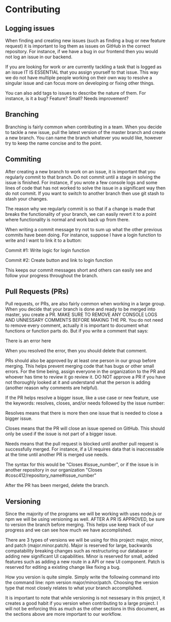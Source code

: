 # Contributing
## Logging issues
When finding and creating new issues (such as finding a bug or new feature request) it is important to log them as issues on GitHub 
in the correct repository.  For instance, if we have a bug in our frontend then you would not log an issue in our backend.

If you are looking for work or are currently tackling a task that is logged as an issue IT IS ESSENTIAL that you assign yourself to
that issue.  This way we do not have multiple people working on their own way to resolve a singular issue and can focus more on developing
or fixing other things.

You can also add tags to issues to describe the nature of them.  For instance, is it a bug?  Feature?  Small?  Needs improvement?

## Branching
Branching is fairly common when contributing in a team.  When you decide to tackle a new issue, pull the latest version of the master
branch and create a new branch.  You can name the branch whatever you would like, however try to keep the name concise and to the point.

## Commiting
After creating a new branch to work on an issue, it is important that you regularly commit to that branch.  Do not commit until a stage in
solving the issue is finished.  For instance, if you wrote a few console logs and some lines of code that has not worked to solve
the issue in a significant way then do not commit.  If you want to switch to another branch then use git stash to stash your changes.

The reason why we regularly commit is so that if a change is made that breaks the functionality of your branch, we can easily revert it to
a point where functionality is normal and work back up from there.

When writing a commit message try not to sum up what the other previous commits have been doing.  For instance, suppose I have a login
function to write and I want to link it to a button:

Commit #1: Write logic for login function

Commit #2: Create button and link to login function

This keeps our commit messages short and others can easily see and follow your progress throughout the branch.

## Pull Requests (PRs)
Pull requests, or PRs, are also fairly common when working in a large group.  When you decide that your branch is done and ready to be
merged into master, you create a PR.  MAKE SURE TO REMOVE ANY CONSOLE LOGS AND UNNESSARY COMMENTS BEFORE MAKING THE PR.  You do not need
to remove every comment, actually it is important to document what functions or function parts do.  But if you write a comment that says:

There is an error here

When you resolved the error, then you should delete that comment.

PRs should also be approved by at least one person in our group before merging.  This helps prevent merging code that has bugs or other
small errors.  For the time being, assign everyone in the organization to the PR and whoever has time to review it go review it.  DO
NOT approve a PR if you have not thoroughly looked at it and understand what the person is adding (another reason why comments are
helpful).

If the PR helps resolve a bigger issue, like a use case or new feature, use the keywords: resolves, closes, and/or needs followed by 
the issue number:

Resolves means that there is more then one issue that is needed to close a bigger issue.

Closes means that the PR will close an issue opened on GitHub.  This should only be used if the issue is not part of a bigger issue.

Needs means that the pull request is blocked until another pull request is successfully merged.  For instance, if a UI requires data that
is inaccessable at the time until another PR is merged use needs.

The syntax for this would be "Closes #issue_number", or if the issue is in another repository in our organization
"Closes #cosc412/repository_name#issue_number"

After the PR has been merged, delete the branch.

## Versioning
Since the majority of the programs we will be working with uses node.js or npm we will be using versioning as well.  AFTER A PR IS
APPROVED, be sure to version the branch before merging.  This helps use keep track of our progress and we can see how much we have
accomplished.

There are 3 types of versions we will be using for this project: major, minor, and patch (major.minor.patch).  Major is reserved for
large, backwards compatability breaking changes such as restructuring our database or adding new significant UI capabilities.  Minor
is reserved for small, added features such as adding a new route in a API or new UI component.  Patch is reserved for editing a existing
change like fixing a bug.

How you version is quite simple.  Simply write the following command into the command line: npm version major/minor/patch.  Choosing
the version type that most closely relates to what your branch accomplished.

It is important to note that while versioning is not nessesary in this project, it creates a good habit if you version when contributing
to a large project.  I will not be enforcing this as much as the other sections in this document, as the sections above are more
important to our workflow.
